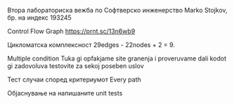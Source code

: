 Втора лабораториска вежба по Софтверско инженерство Marko Stojkov, бр. на индекс 193245

Control Flow Graph https://prnt.sc/13n6wb9

Цикломатска комплексност 29edges - 22nodes + 2 = 9.

Multiple condition Tuka gi opfakjame site granenja i proveruvame dali kodot gi zadovoluva testovite za sekoj poseben uslov

Тест случаи според критериумот Every path

Објаснување на напишаните unit tests
